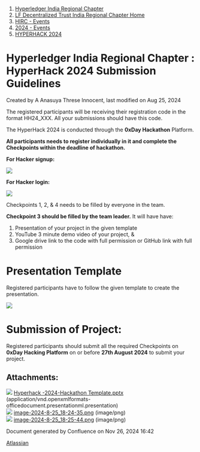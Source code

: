 1. [Hyperledger India Regional Chapter](index.html)
2. [LF Decentralized Trust India Regional Chapter Home](LF-Decentralized-Trust-India-Regional-Chapter-Home_19169282.html)
3. [HIRC - Events](HIRC---Events_19169346.html)
4. [2024 - Events](2024---Events_19171460.html)
5. [HYPERHACK 2024](HYPERHACK-2024_19171770.html)

# Hyperledger India Regional Chapter : HyperHack 2024 Submission Guidelines

Created by A Anasuya Threse Innocent, last modified on Aug 25, 2024

The registered participants will be receiving their registration code in the format HH24\_XXX. All your submissions should have this code.

The HyperHack 2024 is conducted through the **0xDay Hackathon** Platform.

**All participants needs to register individually in it and complete the Checkpoints within the deadline of hackathon.**

**For Hacker signup:**

**![](attachments/19171820/19171852.png?height=250)**

**For Hacker login:**

**![](attachments/19171820/19171853.png?height=250)**

Checkpoints 1, 2, &amp; 4 needs to be filled by everyone in the team.

**Checkpoint 3 should be filled by the team leader.** It will have have:

1. Presentation of your project in the given template
2. YouTube 3 minute demo video of your project, &amp;
3. Google drive link to the code with full permission or GitHub link with full permission

# Presentation Template

Registered participants have to follow the given template to create the presentation.

[![](attachments/thumbnails/19171820/19171819)](attachments/19171820/19171819.pptx)

# Submission of Project:

Registered participants should submit all the required Checkpoints on **0xDay Hacking Platform** on or before **27th August 2024** to submit your project.

## Attachments:

![](images/icons/bullet_blue.gif) [Hyperhack -2024-Hackathon Template.pptx](attachments/19171820/19171819.pptx) (application/vnd.openxmlformats-officedocument.presentationml.presentation)  
![](images/icons/bullet_blue.gif) [image-2024-8-25\_18-24-35.png](attachments/19171820/19171852.png) (image/png)  
![](images/icons/bullet_blue.gif) [image-2024-8-25\_18-25-44.png](attachments/19171820/19171853.png) (image/png)

Document generated by Confluence on Nov 26, 2024 16:42

[Atlassian](http://www.atlassian.com/)
